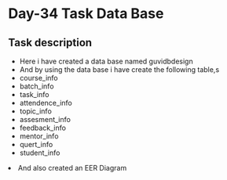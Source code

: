 # Day-34 Task Data Base

## Task description

<ul>
  <li>Here i have created a data base named guvidbdesign</li>
  <li>And by using the data base i have create the following table,s</li>
  <li>course_info</li>
  <li>batch_info</li>
  <li>task_info</li>
  <li>attendence_info</li>
  <li>topic_info</li>
  <li>assesment_info</li>
  <li>feedback_info</li>
  <li>mentor_info</li>
  <li>quert_info</li>
  <li>student_info</li>
</ul>
<li>And also created an EER Diagram</li>

